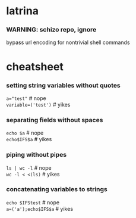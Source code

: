 # latrina
### WARNING: schizo repo, ignore
bypass url encoding for nontrivial shell commands

# cheatsheet  
### setting string variables without quotes    
`a="test"`            # nope  
`variable=('test')`   # yikes  
### separating fields without spaces  
`echo $a`             # nope   
`echo$IFS$a`          # yikes   
### piping without pipes  
`ls | wc -l`          # nope   
`wc -l < <(ls)`       # yikes  
### concatenating variables to strings
`echo $IFStest`       # nope  
`a=('a');echo$IFS$a`  # yikes
